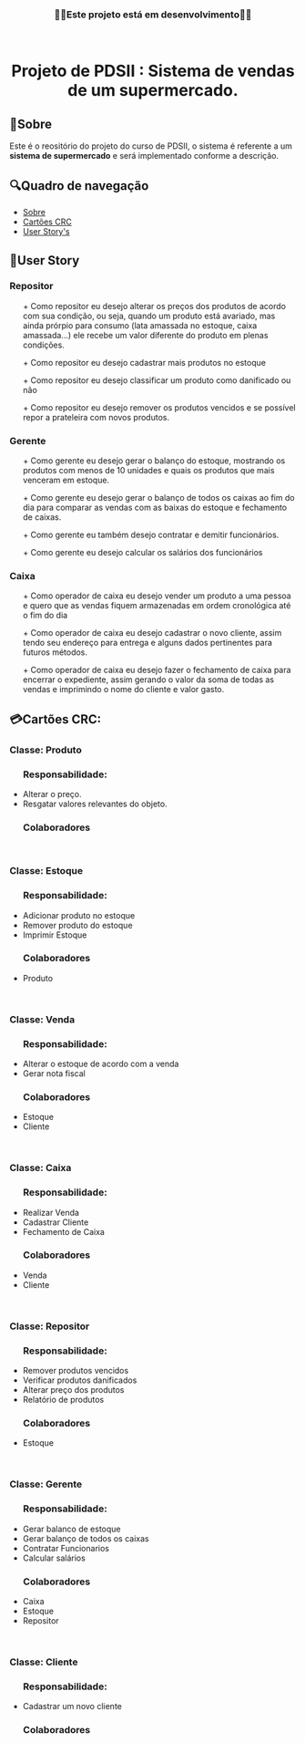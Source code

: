 <h3 align="center">🛑🚧Este projeto está em desenvolvimento🚧🛑</h3>
<br>

<h1 align="center"> Projeto de PDSII : Sistema de vendas de um supermercado.</h1>



## 📄Sobre 
<p>Este é o reositório do projeto do curso de PDSII, o sistema é referente a um <b>sistema de supermercado</b> e será implementado conforme a descrição.</p>

## 🔍Quadro de navegação
* [Sobre](##Sobre)
* [Cartões CRC](##Cartões-CRC)
* [User Story's](##User-Story)


## 🧾User Story
  <h3>Repositor</h3>
<p>
  <ol>
    + Como repositor eu desejo alterar os preços dos produtos de acordo com sua condição, ou seja, quando um produto está avariado, mas ainda prórpio para consumo (lata amassada no estoque, caixa amassada...) ele recebe um valor diferente do produto em plenas condições.
  </ol>
  <ol>            
    + Como repositor eu desejo cadastrar mais produtos no estoque
  </ol>
  <ol>
    + Como repositor eu desejo classificar um produto como danificado ou não
  </ol>
  <ol>
    + Como repositor eu desejo remover os produtos vencidos e se possível repor a prateleira com novos produtos.
  </ol>
</p>


  <h3>Gerente</h3> 
<p>
  <ol>
    + Como gerente eu desejo gerar o balanço do estoque, mostrando os produtos com menos de 10 unidades e quais os produtos que mais venceram em estoque.
  </ol>
  <ol>            
    +  Como gerente eu desejo gerar o balanço de todos os caixas ao fim do dia para comparar as vendas com as baixas do estoque e fechamento de caixas.
  </ol>
  <ol>
    + Como gerente eu também desejo contratar e demitir funcionários.
  </ol>
  <ol>
    + Como gerente eu desejo calcular os salários dos funcionários
  </ol>
</p>


  <h3>Caixa</h3> 
<p>
  <ol>
    + Como operador de caixa eu desejo vender um produto a uma pessoa e quero que as vendas fiquem armazenadas em ordem cronológica até o fim do dia
  </ol>
  <ol>            
    +  Como operador de caixa eu desejo cadastrar o novo cliente, assim tendo seu endereço para entrega e alguns dados pertinentes para futuros métodos.
  </ol>
  <ol>
    + Como operador de caixa eu desejo fazer o fechamento de caixa para encerrar o expediente, assim gerando o valor da soma de todas as vendas e imprimindo o nome do cliente e valor gasto.
  </ol>
</p>

## 💳Cartões CRC:

<h3>Classe: Produto</h3>
<ul>
  <h3>Responsabilidade:</h3>
  <p>
      <li>
        Alterar o preço.
      </li>
      <li>
        Resgatar valores relevantes do objeto.
      </li>
  </p>
</ul>
<ul>
  <h3>Colaboradores</h3>
  <p>
  </p>
</ul>
<br>

<h3>Classe: Estoque</h3>
<ul>
  <h3>Responsabilidade:</h3>
  <p>
    <li>
      Adicionar produto no estoque
    </li>
    <li>
      Remover produto do estoque
    </li>
    <li>
      Imprimir Estoque
    </li>
  </p>
</ul>
<ul>
  <h3>Colaboradores</h3>
  <p>
    <li>
      Produto
    </li>
  </p>
</ul>
<br>
  
<h3>Classe: Venda</h3>
<ul>
  <h3>Responsabilidade:</h3>
  <p>
    <li>
      Alterar o estoque de acordo com a venda
    </li>
    <li>
      Gerar nota fiscal
    </li>
  </p>
</ul>
<ul>
  <h3>Colaboradores</h3>
  <p>
    <li>
      Estoque
    </li>
    <li>
      Cliente
    </li>
    </p>
</ul>
<br>

<h3>Classe: Caixa</h3>
<ul>
  <h3>Responsabilidade:</h3>
  <p>
    <li>
      Realizar Venda
    </li>
    <li>
      Cadastrar Cliente 
    </li>
    <li>
      Fechamento de Caixa
    </li>
  </p>
</ul>
<ul>
  <h3>Colaboradores</h3>
  <p>
    <li>
      Venda
    </li>
    <li>
      Cliente
    </li>
  </p>
</ul>
<br>

<h3>Classe: Repositor</h3>
<ul>
    <h3>Responsabilidade:</h3>
    <p>
        <li>
            Remover produtos vencidos
        </li>
        <li>
            Verificar produtos danificados
        </li>
        <li>
            Alterar preço dos produtos
        </li>
        <li>
            Relatório de produtos
        </li>
    </p>
</ul>
<ul>
    <h3>Colaboradores</h3>
    <p>
        <li>
            Estoque
        </li>
    </p>
</ul>
<br>

<h3>Classe: Gerente</h3>
<ul>
    <h3>Responsabilidade:</h3>
    <p>
        <li>
            Gerar balanco de estoque
        </li>
        <li>
            Gerar balanço de todos os caixas
        </li>
        <li>
            Contratar Funcionarios
        </li>
        <li>
            Calcular salários
        </li>
    </p>
</ul>
<ul>
    <h3>Colaboradores</h3>
    <p>
        <li>
            Caixa
        </li>
        <li>
            Estoque
        </li>
        <li>
            Repositor
        </li>
    </p>
</ul>
<br>

<h3>Classe: Cliente</h3>
<ul>
    <h3>Responsabilidade:</h3>
    <p>
        <li>
            Cadastrar um novo cliente
        </li>
    </p>
</ul>
<ul>
    <h3>Colaboradores</h3>
    <p>
    </p>
</ul>
<br>
<br>


